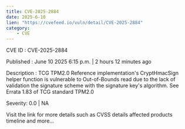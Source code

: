 ```yaml
---
title: CVE-2025-2884
date: 2025-6-10
lien: "https://cvefeed.io/vuln/detail/CVE-2025-2884"
category:
    - CVE
---
```


CVE ID : CVE-2025-2884

Published :  June 10
2025
6:15 p.m. | 2 hours
12 minutes ago

Description : TCG TPM2.0 Reference implementation's CryptHmacSign helper function is vulnerable to Out-of-Bounds read due to the lack of validation the signature scheme with the signature key's algorithm. See Errata 1.83 of TCG standard TPM2.0

Severity: 0.0 | NA

Visit the link for more details
such as CVSS details
affected products
timeline
and more...
